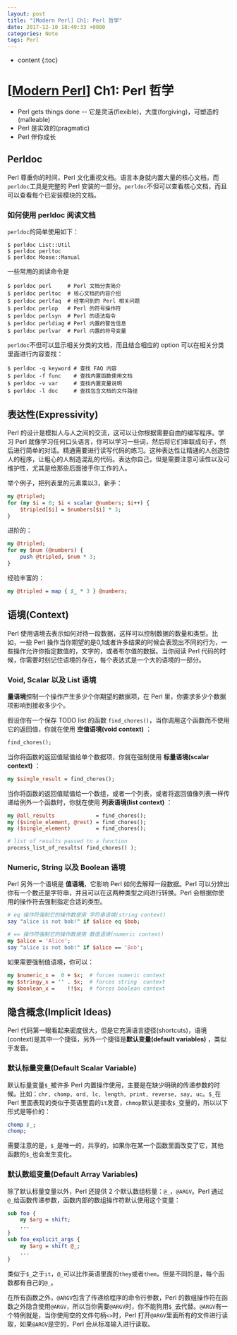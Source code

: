 ```yaml
---
layout: post
title: "[Modern Perl] Ch1: Perl 哲学"
date: 2017-12-10 18:49:33 +0800
categories: Note
tags: Perl
---
```


* content
{:toc}

# [[Modern Perl][MP]] Ch1: Perl 哲学

[MP]:(http://www.modernperlbooks.com/books/modern_perl_2016/index.html)

+ Perl gets things done -- 它是灵活(flexible)，大度(forgiving)，可塑造的(malleable)
+ Perl 是实效的(pragmatic)
+ Perl 伴你成长

## Perldoc

Perl 尊重你的时间，Perl 文化重视文档。语言本身就内置大量的核心文档，而`perldoc`工具是完整的 Perl 安装的一部分。`perldoc`不但可以查看核心文档，而且可以查看每个已安装模块的文档。

### 如何使用 perldoc 阅读文档

`perldoc`的简单使用如下：
```shell
$ perldoc List::Util
$ perldoc perltoc
$ perldoc Moose::Manual
```

一些常用的阅读命令是
```shell
$ perldoc perl     # Perl 文档分类简介
$ perldoc perltoc  # 核心文档的内容介绍
$ perldoc perlfaq  # 经常问到的 Perl 相关问题
$ perldoc perlop   # Perl 的符号操作符
$ perldoc perlsyn  # Perl 的语法指令
$ perldoc perldiag # Perl 内置的警告信息
$ perldoc perlvar  # Perl 内置的符号变量
```

`perldoc`不但可以显示相关分类的文档，而且结合相应的 option 可以在相关分类里面进行内容查找：
```shell
$ perldoc -q keyword # 查找 FAQ 内容
$ perldoc -f func    # 查找内置函数使用文档
$ perldoc -v var     # 查找内置变量说明
$ perldoc -l doc     # 查找包含文档的文件路径
```

## 表达性(Expressivity)

Perl 的设计是模拟人与人之间的交流，这可以让你根据需要自由的编写程序。学习 Perl 就像学习任何口头语言，你可以学习一些词，然后将它们串联成句子，然后进行简单的对话。精通需要进行读写代码的练习。这种表达性让精通的人创造惊人的程序，让粗心的人制造混乱的代码。表达你自己，但是需要注意可读性以及可维护性，尤其是给那些后面接手你工作的人。

举个例子，把列表里的元素乘以3，新手：
```perl
my @tripled;
for (my $i = 0; $i < scalar @numbers; $i++) {
    $tripled[$i] = $numbers[$i] * 3;
}
```
进阶的：
```perl
my @tripled;
for my $num (@numbers) {
    push @tripled, $num * 3;
}
```
经验丰富的：
```perl
my @tripled = map { $_ * 3 } @numbers;
```

## 语境(Context)

Perl 使用语境去表示如何对待一段数据，这样可以控制数据的数量和类型。比如，一些 Perl 操作当你期望的是0,1或者许多结果的时候会表现出不同的行为，一些操作允许你指定数值的，文字的，或者布尔值的数据。当你阅读 Perl 代码的时候，你需要时刻记住语境的存在，每个表达式是一个大的语境的一部分。

### Void, Scalar 以及 List 语境

**量语境**控制一个操作产生多少个你期望的数据项，在 Perl 里，你要求多少个数据项影响到接收多少个。

假设你有一个保存 TODO list 的函数 `find_chores()`，当你调用这个函数而不使用它的返回值，你就在使用 **空值语境(void context)** ：
```perl
find_chores();
```
当你将函数的返回值赋值给单个数据项，你就在强制使用 **标量语境(scalar context)** ：
```perl
my $single_result = find_chores();
```
当你将函数的返回值赋值给一个数组，或者一个列表，或者将返回值像列表一样传递给例外一个函数时，你就在使用 **列表语境(list context)** ：
```perl
my @all_results             = find_chores();
my ($single_element, @rest) = find_chores();
my ($single_element)        = find_chores();

# list of results passed to a function
process_list_of_results( find_chores() );
```

### Numeric, String 以及 Boolean 语境

Perl 另外一个语境是 **值语境**，它影响 Perl 如何去解释一段数据。Perl 可以分辨出你有一个数还是字符串，并且可以在这两种类型之间进行转换。Perl 会根据你使用的操作符去强制指定合适的类型。

```perl
# eq 操作符强制它的操作数使用 字符串语境(string context)
say "alice is not bob!" if $alice eq $bob;

# == 操作符强制它的操作数使用 数值语境(numeric context)
my $alice = 'Alice';
say "alice is not bob!" if $alice == 'Bob';
```

如果需要强制值语境，你可以：

```perl
my $numeric_x =  0 + $x;  # forces numeric context
my $stringy_x = '' . $x;  # forces string  context
my $boolean_x =    !!$x;  # forces boolean context
```

## 隐含概念(Implicit Ideas)

Perl 代码第一眼看起来密度很大，但是它充满语言捷径(shortcuts)，语境(context)是其中一个捷径，另外一个捷径是**默认变量(default variables)** ，类似于发音。

### 默认标量变量(Default Scalar Variable)

默认标量变量`$_`被许多 Perl 内置操作使用，主要是在缺少明确的传递参数的时候。比如：`chr, chomp, ord, lc, length, print, reverse, say, uc`。`$_`在 Perl 里面表现的类似于英语里面的`it`发音，`chmop`默认是接收`$_`变量的，所以以下形式是等价的：
```perl
chomp $_;
chomp;
```
需要注意的是，`$_`是唯一的，共享的，如果你在某一个函数里面改变了它，其他函数的`$_`也会发生变化。

### 默认数组变量(Default Array Variables)

除了默认标量变量以外，Perl 还提供 2 个默认数组标量：`@_`，`@ARGV`。Perl 通过`@_`给函数传递参数，函数内部的数组操作符默认使用这个变量：
```perl
sub foo {
    my $arg = shift;
    ...
}
sub foo_explicit_args {
    my $arg = shift @_;
    ...
}
```
类似于`$_`之于`it`，`@_`可以比作英语里面的`they`或者`them`，但是不同的是，每个函数都有自己的`@_`。

在所有函数之外，`@ARGV`包含了传递给程序的命令行参数，Perl 的数组操作符在函数之外隐含使用`@ARGV`，所以当你需要`@ARGV`时，你不能狗用`$_`去代替。`@ARGV`有一个特例就是，当你使用空的文件句柄`<>`时，Perl 打开`@ARGV`里面所有的文件进行读取，如果`@ARGV`是空的，Perl 会从标准输入进行读取。
